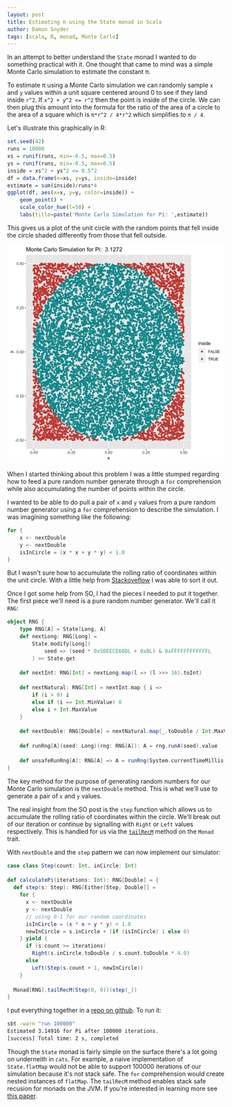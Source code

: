 ```yaml
---
layout: post
title: Estimating π using the State monad in Scala
author: Damon Snyder
tags: [scala, R, monad, Monte Carlo]
---
```

In an attempt to better understand the `State` monad I wanted to do something
practical with it. One thought that came to mind was a simple Monte Carlo
simulation to estimate the constant π.

To estimate π using a Monte Carlo simulation we can randomly sample `x` and
`y` values within a unit square centered around 0 to see if they land inside `r^2`.
If `x^2 + y^2 <= r^2` then the point is inside of the circle. We can then plug this
amount into the formula for the ratio of the area of a circle to the area of a square
which is `π*r^2 / 4*r^2` which simplifies to `π / 4`.

Let's illustrate this graphically in R:

```R
set.seed(42)
runs = 10000
xs = runif(runs, min=-0.5, max=0.5)
ys = runif(runs, min=-0.5, max=0.5)
inside = xs^2 + ys^2 <= 0.5^2
df = data.frame(x=xs, y=ys, inside=inside)
estimate = sum(inside)/runs*4
ggplot(df, aes(x=x, y=y, color=inside)) +
    geom_point() +
    scale_color_hue(l=50) +
    labs(title=paste('Monte Carlo Simulation for Pi: ',estimate))
```

This gives us a plot of the unit circle with the random points that fell
inside the circle shaded differently from those that fell outside.

![Monte Carlo simulation of π in R](/assets/montecarlo-pi.png)

When I started thinking about this problem I was a little stumped regarding
how to feed a pure random number generate through a `for` comprehension while
also accumulating the number of points within the circle.

I wanted to be able to do pull a pair of `x` and `y` values from a pure random
number generator using a `for` comprehension to describe the simulation. I
was imagining something like the following:

```scala
for {
    x <- nextDouble
    y <- nextDouble
    isInCircle = (x * x + y * y) < 1.0
}
```

But I wasn't sure how to accumulate the rolling ratio of coordinates within
the unit circle. With a little help from
[Stackoveflow](https://stackoverflow.com/questions/55710492/monadic-approach-to-estimating-pi-in-scala)
I was able to sort it out.


Once I got some help from SO, I had the pieces I needed to put it together.
The first piece we'll need is a pure random number generator. We'll call it
`RNG`:

```scala
object RNG {
    type RNG[A] = State[Long, A]
    def nextLong: RNG[Long] =
        State.modify[Long](
            seed => (seed * 0x5DEECE66DL + 0xBL) & 0xFFFFFFFFFFFFL
        ) >> State.get

    def nextInt: RNG[Int] = nextLong.map(l => (l >>> 16).toInt)

    def nextNatural: RNG[Int] = nextInt.map { i =>
        if (i > 0) i
        else if (i == Int.MinValue) 0
        else i + Int.MaxValue
    }

    def nextDouble: RNG[Double] = nextNatural.map(_.toDouble / Int.MaxValue)

    def runRng[A](seed: Long)(rng: RNG[A]): A = rng.runA(seed).value

    def unsafeRunRng[A]: RNG[A] => A = runRng(System.currentTimeMillis)
}
```

The key method for the purpose of generating random numbers for our Monte
Carlo simulation is the `nextDouble` method. This is what we'll use to
generate a pair of `x` and `y` values.

The real insight from the SO post is the `step` function which allows us to
accumulate the rolling ratio of coordinates within the circle. We'll break
out of our iteration or continue by signalling with `Right` or `Left` values
respectively. This is handled for us via the
[`tailRecM`](https://typelevel.org/cats/typeclasses/monad.html#monad-instances)
method on the `Monad` trait.

With `nextDouble` and the `step` pattern we can now implement our simulator:

```scala
case class Step(count: Int, inCircle: Int)

def calculatePi(iterations: Int): RNG[Double] = {
  def step(s: Step): RNG[Either[Step, Double]] =
    for {
      x <- nextDouble
      y <- nextDouble
      // using 0-1 for our random coordinates
      isInCircle = (x * x + y * y) < 1.0
      newInCircle = s.inCircle + (if (isInCircle) 1 else 0)
    } yield {
      if (s.count >= iterations)
        Right(s.inCircle.toDouble / s.count.toDouble * 4.0)
      else
        Left(Step(s.count + 1, newInCircle))
    }

  Monad[RNG].tailRecM(Step(0, 0))(step(_))
}
```

I put everything together in a [repo on github](https://github.com/drsnyder/picats). To run it:

```bash
sbt -warn "run 100000"
Estimated 3.14916 for Pi after 100000 iterations.
[success] Total time: 2 s, completed
```

Though the `State` monad is fairly simple on the surface there's a lot going
on underneith in `cats`. For example, a naive implementation of
`State.flatMap` would not be able to support 100000 iterations of our
simulation because it's not stack safe. The `for` comprehension would create
nested instances of `flatMap`. The `tailRecM` method enables stack safe
recusion for monads on the JVM. If you're interested in learning more see
[this paper](http://blog.higher-order.com/assets/trampolines.pdf).

